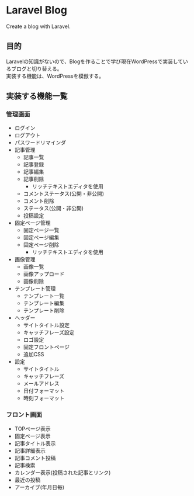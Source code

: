 # Laravel Blog
 Create a blog with Laravel.

## 目的
Laravelの知識がないので、Blogを作ることで学び現在WordPressで実装しているブログと切り替える。  
実装する機能は、WordPressを模倣する。

## 実装する機能一覧
### 管理画面
- ログイン
- ログアウト
- パスワードリマインダ
- 記事管理
	- 記事一覧
	- 記事登録
	- 記事編集
	- 記事削除
		- リッチテキストエディタを使用
	- コメントステータス(公開・非公開)
	- コメント削除
	- ステータス(公開・非公開)
	- 投稿設定
- 固定ページ管理
	- 固定ページ一覧
	- 固定ページ編集
	- 固定ページ削除
		- リッチテキストエディタを使用
- 画像管理
	- 画像一覧
	- 画像アップロード
	- 画像削除
- テンプレート管理
	- テンプレート一覧
	- テンプレート編集
	- テンプレート削除
- ヘッダー
	- サイトタイトル設定
	- キャッチフレーズ設定
	- ロゴ設定
	- 固定フロントページ
	- 追加CSS
- 設定
	- サイトタイトル
	- キャッチフレーズ
	- メールアドレス
	- 日付フォーマット
	- 時刻フォーマット

### フロント画面
- TOPページ表示
- 固定ページ表示
- 記事タイトル表示
- 記事詳細表示
- 記事コメント投稿
- 記事検索
- カレンダー表示(投稿された記事とリンク)
- 最近の投稿
- アーカイブ(年月日毎)
